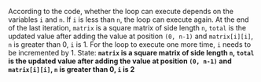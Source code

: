 According to the code, whether the loop can execute depends on the variables `i` and `n`. If `i` is less than `n`, the loop can execute again. At the end of the last iteration, `matrix` is a square matrix of side length `n`, `total` is the updated value after adding the value at position `(0, n-1)` and `matrix[i][i]`, `n` is greater than 0, `i` is 1. For the loop to execute one more time, `i` needs to be incremented by 1. 
State: **`matrix` is a square matrix of side length `n`, `total` is the updated value after adding the value at position `(0, n-1)` and `matrix[i][i]`, `n` is greater than 0, `i` is 2**